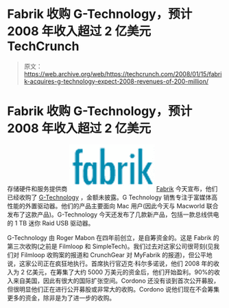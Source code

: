# Fabrik 收购 G-Technology，预计 2008 年收入超过 2 亿美元 TechCrunch

> 原文：<https://web.archive.org/web/https://techcrunch.com/2008/01/15/fabrik-acquires-g-technology-expect-2008-revenues-of-200-million/>

# Fabrik 收购 G-Technology，预计 2008 年收入超过 2 亿美元

存储硬件和服务提供商 [![](img/c641d6a2420415b28c574945afd0b4ec.png)](https://web.archive.org/web/20221209125512/http://www.fabrik.com/) [Fabrik](https://web.archive.org/web/20221209125512/http://www.fabrik.com/) 今天宣布，他们已经收购了 [G-Technology](https://web.archive.org/web/20221209125512/http://www.g-technology.com/) ，金额未披露。G Technology 销售专注于富媒体高性能的外置驱动器。他们的产品主要面向 Mac 用户(因此今天与 Macworld 联合发布了这款产品)。G-Technology 今天还发布了几款新产品，包括一款总线供电的 1 TB 迷你 Raid USB 驱动器。

G-Technology 由 Roger Mabon 在四年前创立，是自筹资金的。这是 Fabrik 的第三次收购(之前是 Filmloop 和 SimpleTech)。我们过去对这家公司很苛刻(见我们对 Filmloop 收购案的报道和 CrunchGear 对 MyFabrik 的报道)，但公平地说，这家公司正在疯狂地执行。首席执行官迈克·科尔多诺说，他们 2008 年的收入为 2 亿美元，在筹集了大约 5000 万美元的资金后，他们开始盈利。90%的收入来自美国，因此有很大的国际扩张空间。Cordono 还没有谈到首次公开募股，但很明显他们正在进行公开募股或非常大的收购。Cordono 说他们现在不会筹集更多的资金，除非是为了进一步的收购。